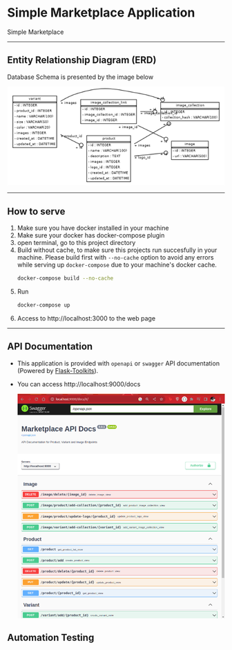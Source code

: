 # Simple Marketplace Application
Simple Marketplace

---

## Entity Relationship Diagram (ERD)
Database Schema is presented by the image below

![alt text](https://github.com/Danangjoyoo/SimpleMarketplace/blob/develop/docs/erd.png?raw=true)

---

## How to serve
1. Make sure you have docker installed in your machine
2. Make sure your docker has docker-compose plugin
3. open terminal, go to this project directory
4. Build without cache, to make sure this projects run succesfully in your machine. Please build first with `--no-cache` option to avoid any errors while serving up `docker-compose` due to your machine's docker cache.
    ```bash
    docker-compose build --no-cache
    ```
4. Run
    ```bash
    docker-compose up
    ```
5. Access to http://localhost:3000 to the web page

---

## API Documentation
- This application is provided with `openapi` or `swagger` API documentation (Powered by [Flask-Toolkits](https://pypi.org/project/flask-toolkits)).
- You can access http://localhost:9000/docs

    ![alt text](https://github.com/Danangjoyoo/SimpleMarketplace/blob/develop/docs/apidocs.png?raw=true)


## Automation Testing
